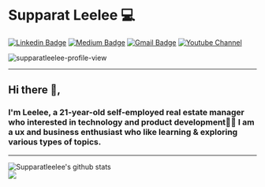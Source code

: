 <!---
- 👋 Hi, I’m @supparatleelee
- 👀 I’m interested in ...
- 🌱 I’m currently learning ...
- 💞️ I’m looking to collaborate on ...
- 📫 How to reach me ...
--->

<!---
supparatleelee/supparatleelee is a ✨ special ✨ repository because its `README.md` (this file) appears on your GitHub profile.
You can click the Preview link to take a look at your changes.
--->

# Supparat Leelee 💻

[![Linkedin Badge](https://img.shields.io/badge/-supparatleelee-blue?style=flat-square&logo=Linkedin&logoColor=white&link=https://www.linkedin.com/in/supparat-leelee/)](https://www.linkedin.com/in/supparat-leelee/)
[![Medium Badge](https://img.shields.io/badge/-@supparatleelee-03a57a?style=flat-square&labelColor=000000&logo=Medium&link=https://medium.com/@supparatleelee/)](https://medium.com/@supparatleelee/)
[![Gmail Badge](https://img.shields.io/badge/-supparat.lst@gmail.com-c14438?style=flat-square&logo=Gmail&logoColor=white&link=mailto:sakshamtaneja7861@gmail.com)](mailto:supparat.lst@gmail.com)
[![Youtube Channel](https://img.shields.io/badge/-SPR%20LEELEE-c14438?style=flat-square&logo=Youtube&link=https://www.youtube.com/channel/UCRPHuNE90Xw9rkzuqkEZOrQ)](https://www.youtube.com/channel/UCRPHuNE90Xw9rkzuqkEZOrQ)
<p align="left"> <img src="https://komarev.com/ghpvc/?username=supparatleelee" alt="supparatleelee-profile-view" /> </p>
<hr>

## Hi there 👋,

### I'm Leelee, a 21-year-old self-employed real estate manager who interested in technology and product development👨‍💻 I am a ux and business enthusiast who like learning & exploring various types of topics.
<!-- Would love to be a UX Engineer and see myself as a Product Manager in my later career.-->
-------

<!---
## 🧐 About

- 🏄‍ Community guy who loves being involved in communities and help students grow
- 😄 I will usually be a part of hackathons as a #Mentor, #Participants and a #Organiser
- 🔭 I am currently an MSFT Learn Ambassador, [Mozillian](https://mozillians.org/en-US/u/tanejasaksham/), IBM ZAmbassador, Ex-Google DSC Lead and been a part of many communities and programs by a big force
- 🌱 I love to speak at public events and have been a speaker at many events. I organise Workshops, Webinars etc to help student Communitiess
- 👯 And Many More...
--->

![Supparatleelee's github stats](https://github-readme-stats.vercel.app/api?username=supparatleelee&show_icons=true)
<br>
<img src = "https://github-readme-stats.vercel.app/api/top-langs/?username=supparatleelee&layout=compact">
